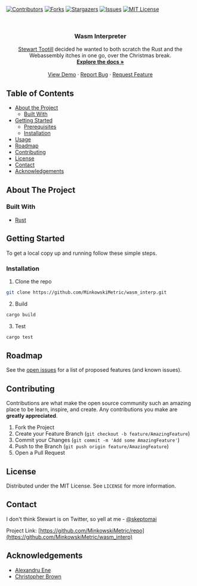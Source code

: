 [![Contributors][contributors-shield]][contributors-url]
[![Forks][forks-shield]][forks-url]
[![Stargazers][stars-shield]][stars-url]
[![Issues][issues-shield]][issues-url]
[![MIT License][license-shield]][license-url]

<!-- PROJECT LOGO -->
<br />
<p align="center">
  <h3 align="center">Wasm Interpreter</h3>

  <p align="center">
    <a href="https://twitter.com/MinkowskiMetric">Stewart Tootill</a> decided he wanted to both scratch the Rust and the Webassembly itches in one go, over the Christmas break.
    <br />
    <a href="https://github.com/MinkowskiMetric/wasm_interp"><strong>Explore the docs »</strong></a>
    <br />
    <br />
    <a href="https://github.com/MinkowskiMetric/wasm_interp">View Demo</a>
    ·
    <a href="https://github.com/MinkowskiMetric/wasm_interp/issues">Report Bug</a>
    ·
    <a href="https://github.com/MinkowskiMetric/wasm_interp/issues">Request Feature</a>
  </p>
</p>

<!-- TABLE OF CONTENTS -->

## Table of Contents

- [About the Project](#about-the-project)
  - [Built With](#built-with)
- [Getting Started](#getting-started)
  - [Prerequisites](#prerequisites)
  - [Installation](#installation)
- [Usage](#usage)
- [Roadmap](#roadmap)
- [Contributing](#contributing)
- [License](#license)
- [Contact](#contact)
- [Acknowledgements](#acknowledgements)

<!-- ABOUT THE PROJECT -->

## About The Project

<!-- [![Product Name Screen Shot][product-screenshot]](https://example.com) -->

### Built With

- [Rust](https://www.rust-lang.org/)

<!-- GETTING STARTED -->

## Getting Started

To get a local copy up and running follow these simple steps.

### Installation

1. Clone the repo

```sh
git clone https://github.com/MinkowskiMetric/wasm_interp.git
```

2. Build

```sh
cargo build
```

3. Test

```sh
cargo test
```

<!-- ROADMAP -->

## Roadmap

See the [open issues](https://github.com/MinkowskiMetric/wasm_interp/issues) for a list of proposed features (and known issues).

<!-- CONTRIBUTING -->

## Contributing

Contributions are what make the open source community such an amazing place to be learn, inspire, and create. Any contributions you make are **greatly appreciated**.

1. Fork the Project
2. Create your Feature Branch (`git checkout -b feature/AmazingFeature`)
3. Commit your Changes (`git commit -m 'Add some AmazingFeature'`)
4. Push to the Branch (`git push origin feature/AmazingFeature`)
5. Open a Pull Request

<!-- LICENSE -->

## License

Distributed under the MIT License. See `LICENSE` for more information.

<!-- CONTACT -->

## Contact

I don't think Stewart is on Twitter, so yell at me - [@skeptomai](https://twitter.com/skeptomai)

Project Link: [https://github.com/MinkowskiMetric/repo](https://github.com/MinkowskiMetric/wasm_interp)

<!-- ACKNOWLEDGEMENTS -->

## Acknowledgements

- [Alexandru Ene](https://twitter.com/_AlexEne_)
- [Christopher Brown](https://twitter.com/skeptomai)

<!-- MARKDOWN LINKS & IMAGES -->
<!-- https://www.markdownguide.org/basic-syntax/#reference-style-links -->

[contributors-shield]: https://img.shields.io/github/contributors/MinkowskiMetric/wasm_interp.svg?style=flat-square
[contributors-url]: https://github.com/MinkowskiMetric/wasm_interp/graphs/contributors
[forks-shield]: https://img.shields.io/github/forks/MinkowskiMetric/wasm_interp.svg?style=flat-square
[forks-url]: https://github.com/MinkowskiMetric/wasm_interp/network/members
[stars-shield]: https://img.shields.io/github/stars/MinkowskiMetric/wasm_interp.svg?style=flat-square
[stars-url]: https://github.com/MinkowskiMetric/wasm_interp/stargazers
[issues-shield]: https://img.shields.io/github/issues/MinkowskiMetric/wasm_interp.svg?style=flat-square
[issues-url]: https://github.com/MinkowskiMetric/wasm_interp/issues
[license-shield]: https://img.shields.io/github/license/MinkowskiMetric/wasm_interp.svg?style=flat-square
[license-url]: https://github.com/MinkowskiMetric/wasm_interp/blob/master/LICENSE.txt
[product-screenshot]: images/screenshot.png
